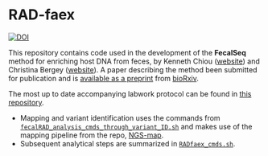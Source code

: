 # RAD-faex

[![DOI](https://zenodo.org/badge/44268837.svg)](https://zenodo.org/badge/latestdoi/44268837)

This repository contains code used in the development of the **FecalSeq** method for enriching host DNA from feces, 
by Kenneth Chiou ([website](http://www.kennychiou.com)) and Christina Bergey ([website](http://www.christinabergey.com)).
A paper describing the method been submitted for publication and is [available as a preprint](http://biorxiv.org/content/early/2015/11/25/032870)
from [bioRxiv](http://biorxiv.org/about-biorxiv).

The most up to date accompanying labwork protocol can be found in [this repository](https://github.com/kchiou/fecalseq).

- Mapping and variant identification uses the commands 
from [`fecalRAD_analysis_cmds_through_variant_ID.sh`](fecalRAD_analysis_cmds_through_variant_ID.sh) and 
makes use of the mapping pipeline from the repo, [NGS-map](http://www.github.com/bergeycm/NGS-map).
- Subsequent analytical steps are summarized in [`RADfaex_cmds.sh`](RADfaex_cmds.sh).
